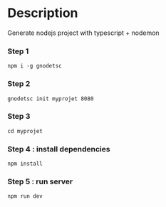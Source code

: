 # Description
Generate nodejs project with typescript + nodemon

### Step 1
`npm i -g gnodetsc `

### Step 2
`gnodetsc init myprojet 8080`

### Step 3 
`cd myprojet` 

### Step 4 : install dependencies
`npm install`  

### Step 5 : run server
`npm run dev`  
